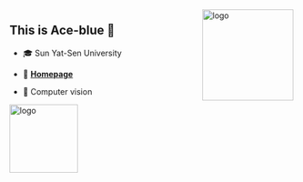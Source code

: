 <img src="https://github-readme-stats.vercel.app/api?username=Ace-blue&show_icons=true" alt="logo" height="160" align="right" style="margin: 5px; margin-bottom: 20px;" />



## This is Ace-blue 👀

- 🎓 Sun Yat-Sen University

- 📖 [**Homepage**](https://ace-blue.github.io/io/)

- 🔭 Computer vision
  

<img src="https://github-profile-trophy.vercel.app/?username=Ace-blue&theme=flat" alt="logo" height="120" align="center" style="margin: auto; margin-bottom: 20px;" />
